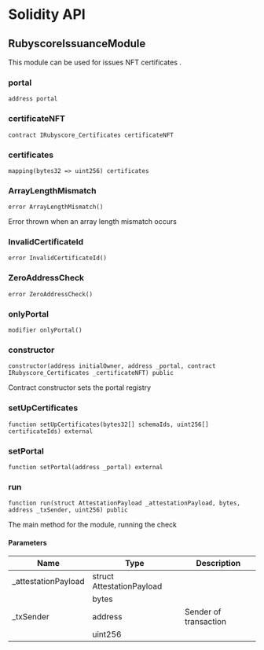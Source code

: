 # Solidity API

## RubyscoreIssuanceModule

This module can be used for issues NFT certificates .

### portal

```solidity
address portal
```

### certificateNFT

```solidity
contract IRubyscore_Certificates certificateNFT
```

### certificates

```solidity
mapping(bytes32 => uint256) certificates
```

### ArrayLengthMismatch

```solidity
error ArrayLengthMismatch()
```

Error thrown when an array length mismatch occurs

### InvalidCertificateId

```solidity
error InvalidCertificateId()
```

### ZeroAddressCheck

```solidity
error ZeroAddressCheck()
```

### onlyPortal

```solidity
modifier onlyPortal()
```

### constructor

```solidity
constructor(address initialOwner, address _portal, contract IRubyscore_Certificates _certificateNFT) public
```

Contract constructor sets the portal registry

### setUpCertificates

```solidity
function setUpCertificates(bytes32[] schemaIds, uint256[] certificateIds) external
```

### setPortal

```solidity
function setPortal(address _portal) external
```

### run

```solidity
function run(struct AttestationPayload _attestationPayload, bytes, address _txSender, uint256) public
```

The main method for the module, running the check

#### Parameters

| Name | Type | Description |
| ---- | ---- | ----------- |
| _attestationPayload | struct AttestationPayload |  |
|  | bytes |  |
| _txSender | address | Sender of transaction |
|  | uint256 |  |

